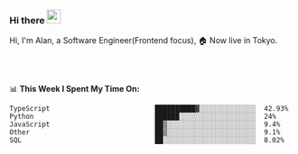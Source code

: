 ### Hi there <img src="https://media.giphy.com/media/hvRJCLFzcasrR4ia7z/giphy.gif" width="25px">

<!-- ![visitors](https://visitor-badge.glitch.me/badge?page_id=dislfyer.dislfyer) -->

Hi, I'm Alan, a Software Engineer(Frontend focus), 🏠 Now live in Tokyo.

<br/>
<br/>

📊 **This Week I Spent My Time On:**


<!--START_SECTION:waka-->

```text
TypeScript                          ██████████▓░░░░░░░░░░░░░░  42.93%
Python                              ██████░░░░░░░░░░░░░░░░░░░  24%
JavaScript                          ██▒░░░░░░░░░░░░░░░░░░░░░░  9.4%
Other                               ██▒░░░░░░░░░░░░░░░░░░░░░░  9.1%
SQL                                 ██░░░░░░░░░░░░░░░░░░░░░░░  8.02%
```

<!--END_SECTION:waka-->

<!--
**About Me:**
 -->
